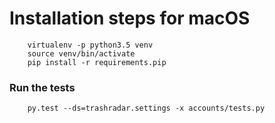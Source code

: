 # Installation steps for macOS

```
    virtualenv -p python3.5 venv
    source venv/bin/activate
    pip install -r requirements.pip
```


### Run the tests
        
        py.test --ds=trashradar.settings -x accounts/tests.py  
